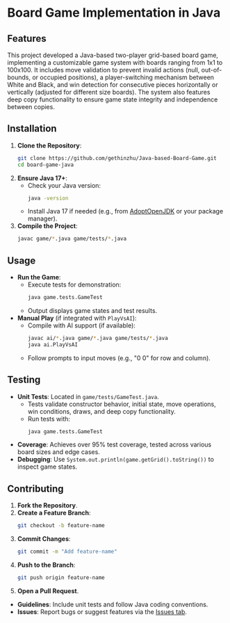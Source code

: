 # Board Game Implementation in Java


## Features
This project developed a Java-based two-player grid-based board game, implementing a customizable game system with boards ranging from 1x1 to 100x100.
It includes move validation to prevent invalid actions (null, out-of-bounds, or occupied positions), a player-switching mechanism between White and Black, 
and win detection for consecutive pieces horizontally or vertically (adjusted for different size boards). 
The system also features deep copy functionality to ensure game state integrity and independence between copies.

## Installation
1. **Clone the Repository**:
   ```bash
   git clone https://github.com/gethinzhu/Java-based-Board-Game.git
   cd board-game-java
   ```
2. **Ensure Java 17+**:
   - Check your Java version:
     ```bash
     java -version
     ```
   - Install Java 17 if needed (e.g., from [AdoptOpenJDK](https://adoptopenjdk.net/) or your package manager).
3. **Compile the Project**:
   ```bash
   javac game/*.java game/tests/*.java
   ```

## Usage
- **Run the Game**:
  - Execute tests for demonstration:
    ```bash
    java game.tests.GameTest
    ```
  - Output displays game states and test results.
- **Manual Play** (if integrated with `PlayVsAI`):
  - Compile with AI support (if available):
    ```bash
    javac ai/*.java game/*.java game/tests/*.java
    java ai.PlayVsAI
    ```
  - Follow prompts to input moves (e.g., "0 0" for row and column).

## Testing
- **Unit Tests**: Located in `game/tests/GameTest.java`.
  - Tests validate constructor behavior, initial state, move operations, win conditions, draws, and deep copy functionality.
  - Run tests with:
    ```bash
    java game.tests.GameTest
    ```
- **Coverage**: Achieves over 95% test coverage, tested across various board sizes and edge cases.
- **Debugging**: Use `System.out.println(game.getGrid().toString())` to inspect game states.

## Contributing
1. **Fork the Repository**.
2. **Create a Feature Branch**:
   ```bash
   git checkout -b feature-name
   ```
3. **Commit Changes**:
   ```bash
   git commit -m "Add feature-name"
   ```
4. **Push to the Branch**:
   ```bash
   git push origin feature-name
   ```
5. **Open a Pull Request**.
- **Guidelines**: Include unit tests and follow Java coding conventions.
- **Issues**: Report bugs or suggest features via the [Issues tab](https://github.com/yourusername/board-game-java/issues).

